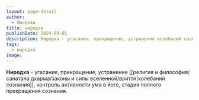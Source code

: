 ```yaml
---
layout: page-detail
author:
  - Яшодеви
title: ниродха
publishDate: 2024-09-01
description: Ниродха - угасание, прекращение, устранение колебаний сознания, контроль активности ума в йоге, стадия полного прекращения сознания.
tags:
  - ниродха
image:
---
```

**Ниродха** - угасание, прекращение, устранение [[религия и философия/санатана дхарма/законы и силы вселенной/вритти|колебаний сознания]], контроль активности ума в йоге, стадия полного прекращения сознания.

